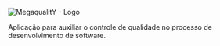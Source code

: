 ![MegaqualitY - Logo](https://cdn.rawgit.com/brunomrpx/megaquality/master/static/images/logo.svg)

Aplicação para auxiliar o controle de qualidade no processo de desenvolvimento de software.

